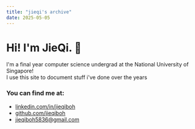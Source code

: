 ```yaml
---
title: "jieqi's archive"
date: 2025-05-05
---
```


# Hi! I'm JieQi. 👋 #

I'm a final year computer science undergrad at the National University of Singapore!  
I use this site to document stuff i've done over the years

### You can find me at: ###
- [linkedin.com/in/jieqiboh](https://linkedin.com/in/jieqiboh)
- [github.com/jieqiboh](https://github.com/jieqiboh)
- jieqiboh5836@gmail.com